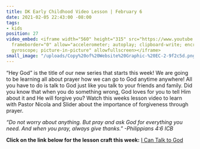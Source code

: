 ```yaml
---
title: DK Early Childhood Video Lesson | February 6
date: 2021-02-05 22:43:00 -08:00
tags:
- kids
position: 27
video_embed: <iframe width="560" height="315" src="https://www.youtube.com/embed/L3Ao1Ypvp9I"
  frameborder="0" allow="accelerometer; autoplay; clipboard-write; encrypted-media;
  gyroscope; picture-in-picture" allowfullscreen></iframe>
small_image: "/uploads/Copy%20of%20Website%20Graphic-%20EC-2-9f2c5d.png"
---
```


“Hey God” is the title of our new series that starts this week! We are going to be learning all about prayer how we can go to God anytime anywhere! All you have to do is talk to God just like you talk to your friends and family. Did you know that when you do something wrong, God loves for you to tell Him about it and He will forgive you? Watch this weeks lesson video to learn with Pastor Nicola and Slider about the importance of forgiveness through prayer.

*“Do not worry about anything. But pray and ask God for everything you need. And when you pray, always give thanks." -Philippians 4:6 ICB*

**Click on the link below for the lesson craft this week:**
[I Can Talk to God](https://drive.google.com/file/d/1urKvcVUUYY5LhOyKbJc4UHkEqnvJBAWK/view?usp=sharing)
